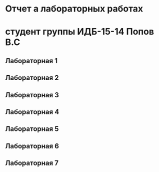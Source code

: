 # Отчет а лабораторных работах
# студент группы ИДБ-15-14 Попов В.С

## Лабораторная 1

## Лабораторная 2

## Лабораторная 3

## Лабораторная 4

## Лабораторная 5

## Лабораторная 6

## Лабораторная 7

